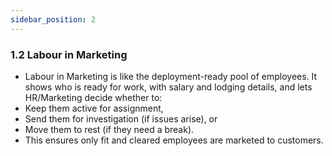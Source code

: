 ```yaml
---
sidebar_position: 2
---
```

### 1.2 Labour in Marketing

- Labour in Marketing is like the deployment-ready pool of employees. It shows who is ready for work, with salary and lodging details, and lets HR/Marketing decide whether to:
- Keep them active for assignment,
- Send them for investigation (if issues arise), or
- Move them to rest (if they need a break).
- This ensures only fit and cleared employees are marketed to customers.